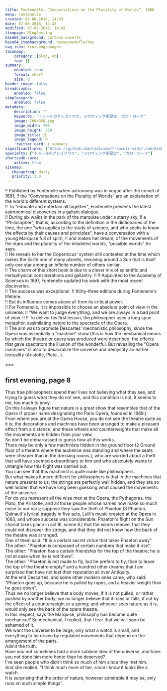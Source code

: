 ```yaml
---
title: Fontenelle, “Conversations on the Plurality of Worlds”, 1686
menu: Fontenelle
created: 07-08-2018, 14:43
date: 07-08-2018, 14:43
modified: 07-08-2018, 14:43
itempage: BlogPosting
base64_background: cartons-ouverts
base64_itembackground: hexagonedefleches
svg_icon: troisengrenages
taxonomy:
    category: [blog, en]
    tag: []
summary:
    enabled: true
    format: short
    size: 0
header_image: false
breadcrumbs:
    enabled: false
simplesearch:
    enabled: false
metadata:
    description: ""
    keywords: "トゥールのグレゴリウス, メロヴィング朝歴史, ガロ・ローマ"
    image: 700x350.jpg
    image_width: 700
    image_height: 350
    image_title: 氏
    image_legend: ©
    'twitter:card' : summary
significantlinks: ["https://github.com/tidiview/francois-vidit.com/blob/master/user/sites/blog/pages/01.home/29.fontenelle/item.en.md"]
specialty: ["トゥールのグレゴリウス", "メロヴィング朝歴史", "ガロ・ローマ"]
shortcode-core:
    active: true
sitemap:
   changefreq: daily
   priority: 1.0
---
```

!! Published by Fontenelle when astronomy was in vogue after the comet of 1681, 
!! the “Conversations on the Plurality of Worlds” are an explanation of the world's different systems.  
!! To "educate and entertain all together", Fontenelle presents the latest astronomical discoveries in a gallant dialogue.  
!! During six walks in the park of the marquise under a starry sky,
!! a "Philosopher", that is, according to the definition in the dictionaries of the time, the one "who applies to the study of science, and who seeks to know the effects by their causes and principles", have a conversation with a young Marquise full of spirit, 
!! and makes her dream, of the movements of the stars and the plurality of the inhabited worlds, "possible worlds" he says.  
!! He reveals to her the Copernicus' system still contested at the time which makes the Earth one of many planets, revolving around a Sun that is itself only one star among an infinite number of others similar.  
!! The charm of this short book is due to a clever mix of scientific and metaphysical considerations and gallantry. 
!! 
!! Appointed to the Academy of Sciences in 1697, Fontenelle updated his work with the most recent discoveries.  
!! The success was exceptional: 
!! thirty-three editions during Fontenelle's lifetime.  
!! But its influence comes above all from its critical power.  
!! For Fontenelle, it is impossible to choose an absolute point of view in the universe: 
!! "We want to judge everything, and we are always in a bad point of view.
!! 
!! To deliver his first lesson, the philosopher uses a long spun metaphor, assimilating nature to the spectacle of the Opera.  
!! The aim was to promote Descartes' mechanistic philosophy, since the Opera was essentially a "machine" show (this is how the mechanical means by which the theatre or opera was produced were described, the effects that gave spectators the illusion of the wonderful. But revealing the "Opera machines" is also to desacralize the universe and demystify an earlier textuality (Aristotle, Plato...).

===

## first evening, page 8

Thus true philosophers spend their lives not believing what they see, and trying to guess what they do not see, and this condition is not, it seems to me, too much to envy.  
On this I always figure that nature is a great show that resembles that of the Opera (1 proper name designating the Paris Opera, founded in 1669.).  
From where you are at the Opera House, you do not see the theatre quite as it is; the decorations and machines have been arranged to make a pleasant effect from a distance, and these wheels and counterweights that make all the movements are hidden from your view.  
So don't be embarrassed to guess how all this works.  
There may be only a few machinists hidden in the ground floor (2 Ground floor of a theatre where the audience was standing and where the seats were cheaper than in the dressing rooms.), who are worried about a theft that will have seemed extraordinary to him and who absolutely wants to untangle how this flight was carried out.  
You can see that this machinist is quite made like philosophers.  
But what makes it more difficult for philosophers is that in the machines that nature presents to us, the strings are perfectly well hidden, and they are so well hidden that we have long been guessing what caused the movements of the universe.  
For do you represent all the wise men at the Opera, the Pythagoras, the Plato, the Aristotle, and all those people whose names now make so much noise to our ears; suppose they saw the theft of Phaeton (3 Phaeton, Quinault's lyrical tragedy in five acts, Lulli's music created at the Opera in 1683, and whose success was considerable. Phaeton's flight on the Sun chariot takes place in act III, scene 6.) that the winds remove, that they could not discover the strings, and that they did not know how the back of the theatre was arranged.  
One of them said: "It is a certain secret virtue that takes Phaeton away".  
The other: "Phaeton is composed of certain numbers that make it rise".  
The other: "Phaeton has a certain friendship for the top of the theatre; he is not at ease when he is not there".  
The other: "Phaeton is not made to fly, but he prefers to fly, than to leave the top of the theatre empty? and a hundred other dreams that I am surprised that have not lost their reputation all over Antiquity.  
At the end Descartes, and some other modern ones came, who said: "Phaeton goes up, because he is pulled by ropes, and a heavier weight than he goes down".  
Thus we no longer believe that a body moves, if it is not pulled, or rather pushed by another body; we no longer believe that it rises or falls, if not by the effect of a counterweight or a spring; and whoever sees nature as it is, would only see the back of the opera theatre.  
In this respect, says the Marquise, philosophy has become quite mechanical? So mechanical, I replied, that I fear that we will soon be ashamed of it.  
We want the universe to be large, only what a watch is small, and everything to be driven by regulated movements that depend on the arrangement of the parts.  
Admit the truth.  
Have you not sometimes had a more sublime idea of the universe, and have you not done him more honor than he deserved?  
I've seen people who didn't think so much of him since they met him.  
And she replied, "I think much more of her, since I know it looks like a watch.  
It is surprising that the order of nature, however admirable it may be, only runs on such simple things".

<br>